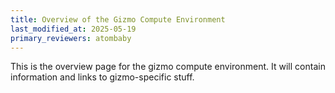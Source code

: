 ```yaml
---
title: Overview of the Gizmo Compute Environment
last_modified_at: 2025-05-19
primary_reviewers: atombaby
---
```


This is the overview page for the gizmo compute environment.  It will contain information and links to gizmo-specific stuff.
